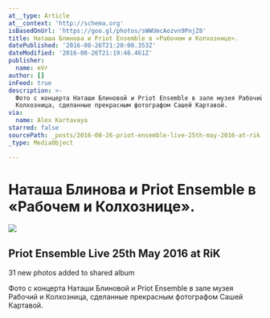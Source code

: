 ```yaml
---
at__type: Article
at__context: 'http://schema.org'
isBasedOnUrl: 'https://goo.gl/photos/sWWUmcAozvn9PnjZ8'
title: Наташа Блинова и Priot Ensemble в «Рабочем и Колхознице».
datePublished: '2016-08-26T21:20:00.353Z'
dateModified: '2016-08-26T21:19:46.461Z'
publisher:
  name: eVr
author: []
inFeed: true
description: >-
  Фото с концерта Наташи Блиновой и Priot Ensemble в зале музея Рабочий и
  Колхозница, сделанные прекрасным фотографом Сашей Картавой.
via:
  name: Alex Kartavaya
starred: false
sourcePath: _posts/2016-08-26-priot-ensemble-live-25th-may-2016-at-rik.md
_type: MediaObject

---
```

# Наташа Блинова и Priot Ensemble в «Рабочем и Колхознице».

<article style=""><img src="https://s3-us-west-2.amazonaws.com/the-grid-img/p/9259c5d395c8d60e44c398a941eba2e4f0cc857a" /><h1>Priot Ensemble Live 25th May 2016 at RiK</h1><p>31 new photos added to shared album</p></article>

Фото с концерта Наташи Блиновой и Priot Ensemble в зале музея Рабочий и Колхозница, сделанные прекрасным фотографом Сашей Картавой.